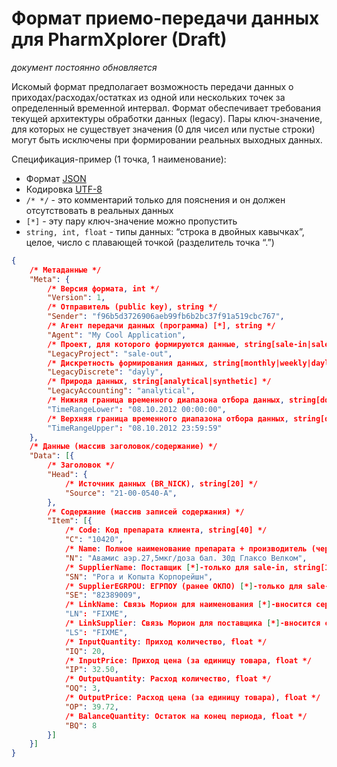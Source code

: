 Формат приемо-передачи данных для PharmXplorer (Draft)
=======================================================

*документ постоянно обновляется*

Искомый формат предполагает возможность передачи данных о приходах/расходах/остатках из одной или нескольких точек за определенный временной интервал. Формат обеспечивает требования текущей архитектуры обработки данных (legacy). Пары ключ-значение, для которых не существует значения (0 для чисел или пустые строки) могут быть исключены при формировании реальных выходных данных.

Спецификация-пример (1 точка, 1 наименование):

* Формат [JSON](http://json.org/json-ru.html)
* Кодировка [UTF-8](http://ru.wikipedia.org/wiki/UTF-8)
* `/* */` - это комментарий только для пояснения и он должен отсутствовать в реальных данных
* `[*]` - эту пару ключ-значение можно пропустить 
* `string, int, float` - типы данных: “строка в двойных кавычках”, целое, число с плавающей точкой (разделитель точка “.”)

```json
{
	/* Метаданные */
	"Meta": {
		/* Версия формата, int */
		"Version": 1,
		/* Отправитель (public key), string */
		"Sender": "f96b5d3726906aeb99fb6b2bc37f91a519cbc767",
		/* Агент передачи данных (программа) [*], string */
		"Agent": "My Cool Application",
		/* Проект, для которого формируются данные, string[sale-in|sale-out] */
		"LegacyProject": "sale-out",
		/* Дискретность формирования данных, string[monthly|weekly|dayly] */
		"LegacyDiscrete": "dayly",
		/* Природа данных, string[analytical|synthetic] */
		"LegacyAccounting": "analytical",
		/* Нижняя граница временного диапазона отбора данных, string[dd.mm.yyyy hh:mm:ss] */
		"TimeRangeLower": "08.10.2012 00:00:00",
		/* Верхняя граница временного диапазона отбора данных, string[dd.mm.yyyy hh:mm:ss] */
		"TimeRangeUpper": "08.10.2012 23:59:59"		
	},
	/* Данные (массив заголовок/содержание) */
	"Data": [{
		/* Заголовок */
		"Head": {
			/* Источник данных (BR_NICK), string[20] */
			"Source": "21-00-0540-А",
		},
		/* Содержание (массив записей содержания) */
		"Item": [{
			/* Code: Код препарата клиента, string[40] */
			"C": "10420",
			/* Name: Полное наименование препарата + производитель (через пробел), string[255] */
			"N": "Авамис аэр.27,5мкг/доза бал. 30д Глаксо Велком",
			/* SupplierName: Поставщик [*]-только для sale-in, string[1024] */
			"SN": "Рога и Копыта Корпорейшн",
			/* SupplierEGRPOU: ЕГРПОУ (ранее ОКПО) [*]-только для sale-in, string[12] */
			"SE": "82389009",
			/* LinkName: Связь Морион для наименования [*]-вносится сервисом распознавания */
			"LN": "FIXME",
			/* LinkSupplier: Связь Морион для поставщика [*]-вносится сервисом распознавания */
			"LS": "FIXME",
			/* InputQuantity: Приход количество, float */
			"IQ": 20,
			/* InputPrice: Приход цена (за единицу товара, float */
			"IP": 32.50,
			/* OutputQuantity: Расход количество, float */
			"OQ": 3,
			/* OutputPrice: Расход цена (за единицу товара), float */
			"OP": 39.72,
			/* BalanceQuantity: Остаток на конец периода, float */
			"BQ": 8
		}]
	}]
}
```
